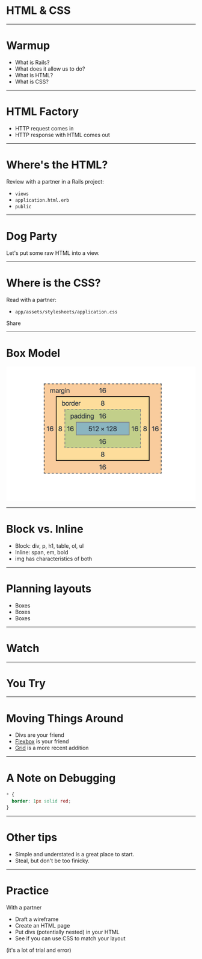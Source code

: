 # HTML & CSS

---

# Warmup

* What is Rails?
* What does it allow us to do?
* What is HTML?
* What is CSS?

---

# HTML Factory

* HTTP request comes in
* HTTP response with HTML comes out

---

# Where's the HTML?

Review with a partner in a Rails project:

* `views`
* `application.html.erb`
* `public`

---

# Dog Party

Let's put some raw HTML into a view.

---

# Where is the CSS?

Read with a partner:

* `app/assets/stylesheets/application.css`

Share

---

# Box Model

![inline](./images/box.png)

---

# Block vs. Inline

* Block: div, p, h1, table, ol, ul
* Inline: span, em, bold
* img has characteristics of both

---

# Planning layouts

* Boxes
* Boxes
* Boxes

---

# Watch

---

# You Try

---

# Moving Things Around

* Divs are your friend
* [Flexbox](https://css-tricks.com/snippets/css/a-guide-to-flexbox/) is your friend
* [Grid](https://css-tricks.com/snippets/css/complete-guide-grid/) is a more recent addition

---

# A Note on Debugging

```css
* {
  border: 1px solid red;
}
```

---

# Other tips

* Simple and understated is a great place to start.
* Steal, but don't be too finicky.

---

# Practice

With a partner

* Draft a wireframe
* Create an HTML page
* Put divs (potentially nested) in your HTML
* See if you can use CSS to match your layout

(it's a lot of trial and error)

